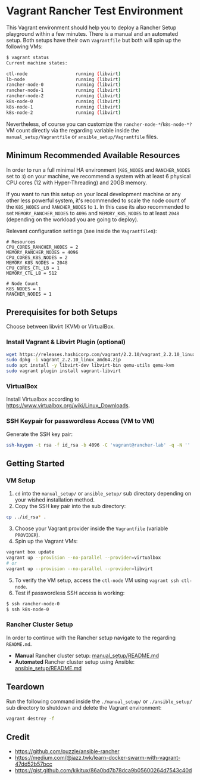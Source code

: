 # Vagrant Rancher Test Environment
This Vagrant environment should help you to deploy a Rancher Setup playground within a few minutes. There is a manual and an automated setup. Both setups have their own `Vagrantfile` but both will spin up the following VMs:

```bash
$ vagrant status
Current machine states:

ctl-node                  running (libvirt)
lb-node                   running (libvirt)
rancher-node-0            running (libvirt)
rancher-node-1            running (libvirt)
rancher-node-2            running (libvirt)
k8s-node-0                running (libvirt)
k8s-node-1                running (libvirt)
k8s-node-2                running (libvirt)
```

Nevertheless, of course you can customize the `rancher-node-*`/`k8s-node-*?` VM count directly via the regarding variable inside the `manual_setup/Vagrantfile` or `ansible_setup/Vagrantfile` files.

## Minimum Recommended Available Resources
In order to run a full minimal HA environment (`K8S_NODES` and `RANCHER_NODES` set to `3`) on your machine, we recommend a system with at least 6 physical CPU cores (12 with Hyper-Threading) and 20GB memory.

If you want to run this setup on your local development machine or any other less powerful system, it's recommended to scale the node count of the `K8S_NODES` and `RANCHER_NODES` to `1`. In this case its also recommended to set `MEMORY_RANCHER_NODES` to `4096` and `MEMORY_K8S_NODES` to at least `2048` (depending on the workload you are going to deploy).

Relevant configuration settings (see inside the `Vagrantfile`s):
```
# Resources
CPU_CORES_RANCHER_NODES = 2
MEMORY_RANCHER_NODES = 4096
CPU_CORES_K8S_NODES = 2
MEMORY_K8S_NODES = 2048
CPU_CORES_CTL_LB = 1
MEMORY_CTL_LB = 512

# Node Count
K8S_NODES = 1
RANCHER_NODES = 1
```

## Prerequisites for both Setups
Choose between libvirt (KVM) or VirtualBox.

### Install Vagrant & Libvirt Plugin (optional)
```bash
wget https://releases.hashicorp.com/vagrant/2.2.10/vagrant_2.2.10_linux_amd64.zip
sudo dpkg -i vagrant_2.2.10_linux_amd64.zip
sudo apt install -y libvirt-dev libvirt-bin qemu-utils qemu-kvm
sudo vagrant plugin install vagrant-libvirt
```

### VirtualBox
Install Virtualbox according to https://www.virtualbox.org/wiki/Linux_Downloads.

### SSH Keypair for passwordless Access (VM to VM)
Generate the SSH key pair:
```bash
ssh-keygen -t rsa -f id_rsa -b 4096 -C 'vagrant@rancher-lab' -q -N ''
```

## Getting Started

### VM Setup
1. `cd` into the `manual_setup/` or `ansible_setup/` sub directory depending on your wished installation method.
2. Copy the SSH key pair into the sub directory:
```bash
cp ../id_rsa* .
```
3.  Choose your Vagrant provider inside the `Vagrantfile` (variable `PROVIDER`).
4. Spin up the Vagrant VMs:
```bash
vagrant box update
vagrant up --provision --no-parallel --provider=virtualbox
# or
vagrant up --provision --no-parallel --provider=libvirt
```
5. To verify the VM setup, access the `ctl-node` VM using `vagrant ssh ctl-node`.
6. Test if passwordless SSH access is working:
```bash
$ ssh rancher-node-0
$ ssh k8s-node-0
```

### Rancher Cluster Setup
In order to continue with the Rancher setup navigate to the regarding `README.md`.

- **Manual** Rancher cluster setup: [manual_setup/README.md](manual_setup/README.md)
- **Automated** Rancher cluster setup using Ansible: [ansible_setup/README.md](ansible_setup/README.md)

## Teardown
Run the following command inside the `./manual_setup/` or `./ansible_setup/` sub directory to shutdown and delete the Vagrant environment:
```bash
vagrant destroy -f
```

## Credit
- https://github.com/puzzle/ansible-rancher
- https://medium.com/@jazz.twk/learn-docker-swarm-with-vagrant-47dd52b57bcc
- https://gist.github.com/kikitux/86a0bd7b78dca9b05600264d7543c40d